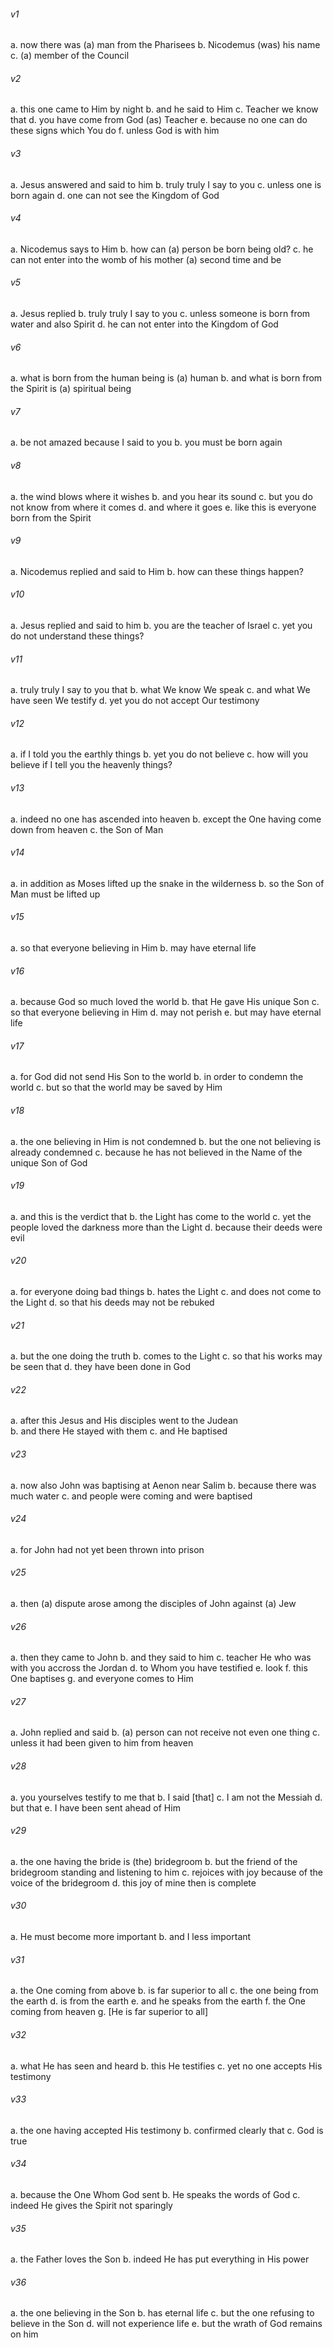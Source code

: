 ###### v1
a. now there was (a) man from the Pharisees
b. Nicodemus (was) his name
c. (a) member of the Council

###### v2
a. this one came to Him by night
b. and he said to Him
c. Teacher we know that
d. you have come from God (as) Teacher
e. because no one can do these signs which You do
f. unless God is with him

###### v3
a. Jesus answered and said to him
b. truly truly I say to you
c. unless one is born again
d. one can not see the Kingdom of God

###### v4
a. Nicodemus says to Him
b. how can (a) person be born being old?
c. he can not enter into the womb of his mother (a) second time and be  

###### v5
a. Jesus replied
b. truly truly I say to you
c. unless someone is born from water and also Spirit
d. he can not enter into the Kingdom of God

###### v6
a. what is born from the human being is (a) human
b. and what is born from the Spirit is (a) spiritual being

###### v7
a. be not amazed because I said to you
b. you must be born again

###### v8
a. the wind blows where it wishes
b. and you hear its sound
c. but you do not know from where it comes
d. and where it goes
e. like this is everyone born from the Spirit

###### v9
a. Nicodemus replied and said to Him
b. how can these things happen?

###### v10
a. Jesus replied and said to him
b. you are the teacher of Israel
c. yet you do not understand these things?

###### v11
a. truly truly I say to you that
b. what We know We speak
c. and what We have seen We testify
d. yet you do not accept Our testimony

###### v12
a. if I told you the earthly things
b. yet you do not believe
c. how will you believe if I tell you the heavenly things?

###### v13
a. indeed no one has ascended into heaven
b. except the One having come down from heaven
c. the Son of Man

###### v14
a. in addition as Moses lifted up the snake in the wilderness
b. so the Son of Man must be lifted up

###### v15
a. so that everyone believing in Him
b. may have eternal life

###### v16
a. because God so much loved the world
b. that He gave His unique Son
c. so that everyone believing in Him
d. may not perish
e. but may have eternal life

###### v17
a. for God did not send His Son to the world
b. in order to condemn the world
c. but so that the world may be saved by Him

###### v18
a. the one believing in Him is not condemned
b. but the one not believing is already condemned
c. because he has not believed in the Name of the unique Son of God

###### v19
a. and this is the verdict that
b. the Light has come to the world
c. yet the people loved the darkness more than the Light
d. because their deeds were evil

###### v20
a. for everyone doing bad things
b. hates the Light
c. and does not come to the Light
d. so that his deeds may not be rebuked

###### v21
a. but the one doing the truth
b. comes to the Light
c. so that his works may be seen that
d. they have been done in God

###### v22
a. after this Jesus and His disciples went to the Judean  
b. and there He stayed with them
c. and He baptised

###### v23
a. now also John was baptising at Aenon near Salim
b. because there was much water
c. and people were coming and were baptised

###### v24
a. for John had not yet been thrown into prison

###### v25
a. then (a) dispute arose among the disciples of John against (a) Jew  

###### v26
a. then they came to John
b. and they said to him
c. teacher He who was with you accross the Jordan
d. to Whom you have testified
e. look
f. this One baptises
g. and everyone comes to Him

###### v27
a. John replied and said
b. (a) person can not receive not even one thing
c. unless it had been given to him from heaven

###### v28
a. you yourselves testify to me that
b. I said [that]
c. I am not the Messiah
d. but that
e. I have been sent ahead of Him

###### v29
a. the one having the bride is (the) bridegroom
b. but the friend of the bridegroom standing and listening to him
c. rejoices with joy because of the voice of the bridegroom
d. this joy of mine then is complete

###### v30
a. He must become more important
b. and I less important

###### v31
a. the One coming from above
b. is far superior to all
c. the one being from the earth
d. is from the earth
e. and he speaks from the earth
f. the One coming from heaven
g. [He is far superior to all]

###### v32
a. what He has seen and heard
b. this He testifies
c. yet no one accepts His testimony

###### v33
a. the one having accepted His testimony
b. confirmed clearly that
c. God is true

###### v34
a. because the One Whom God sent
b. He speaks the words of God
c. indeed He gives the Spirit not sparingly

###### v35
a. the Father loves the Son
b. indeed He has put everything in His power

###### v36
a. the one believing in the Son
b. has eternal life
c. but the one refusing to believe in the Son
d. will not experience life
e. but the wrath of God remains on him

